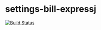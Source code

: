 # settings-bill-expressj
[![Build Status](https://travis-ci.com/Peggymailula/settings-bill-expressj.svg?branch=master)](https://travis-ci.com/Peggymailula/settings-bill-expressj)
